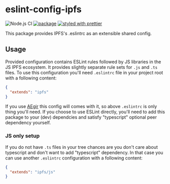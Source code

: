 # eslint-config-ipfs

![Node.js CI][node.js ci]
[![package][version.icon]][package.url]
[![styled with prettier][prettier.icon]][prettier.url]

This package provides IPFS's .eslintrc as an extensible shared config.

## Usage

Provided configuration contains ESLint rules followed by JS libraries in the JS IPFS ecosystem. It provides slightly separate rule sets for `.js` and `.ts` files. To use this configuration you'll need `.eslintrc` file in your project
root with a following content:

```json
{
  "extends": "ipfs"
}
```

If you use [AEgir][] this config will comes with it, so above `.eslintrc` is only thing you'll need. If you choose to use ESLint directly, you'll need to add this package to your (dev) dependcies and satisfy "typescript" optional peer dependency yourself.

### JS only setup

If you do not have `.ts` files in your tree chances are you don't care about typescript and don't want to add "typescript" dependency. In that case you can use another `.eslintrc` configuration with a following content:

```json
{
  "extends": "ipfs/js"
}
```

[node.js ci]: https://github.com/ipfs/eslint-config-ipfs/workflows/Node.js%20CI/badge.svg
[version.icon]: https://img.shields.io/npm/v/eslint-config-ipfs.svg
[package.url]: https://npmjs.org/package/eslint-config-ipfs
[downloads.image]: https://img.shields.io/npm/dm/eslint-config-ipfs.svg
[downloads.url]: https://npmjs.org/package/eslint-config-ipfs
[prettier.icon]: https://img.shields.io/badge/styled_with-prettier-ff69b4.svg
[prettier.url]: https://github.com/prettier/prettier
[ts-jsdoc]: https://www.typescriptlang.org/docs/handbook/jsdoc-supported-types.html
[aegir]: https://github.com/ipfs/aegir "Automated JavaScript project management."

